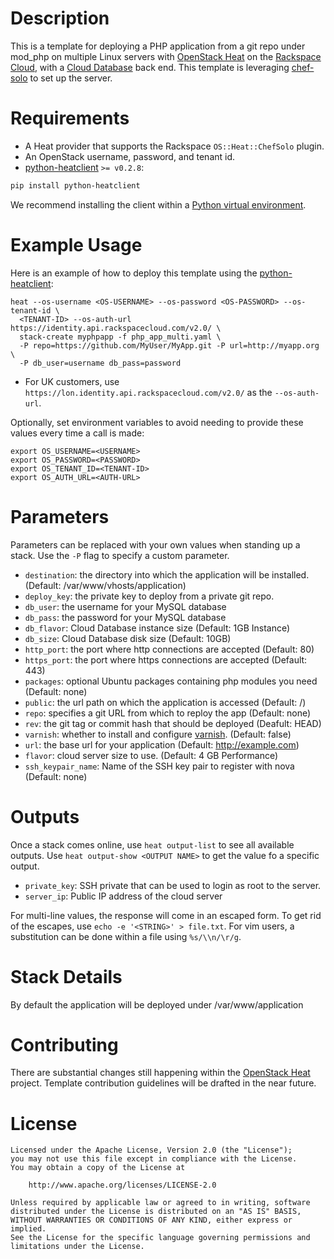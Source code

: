 Description
===========

This is a template for deploying a PHP application from a git repo under mod_php
on multiple Linux servers with [OpenStack
Heat](https://wiki.openstack.org/wiki/Heat) on the [Rackspace
Cloud](http://www.rackspace.com/cloud/), with a [Cloud 
Database](http://www.rackspace.com/cloud/databases/) back end. This template is leveraging
[chef-solo](http://docs.opscode.com/chef_solo.html) to set up the server.

Requirements
============
* A Heat provider that supports the Rackspace `OS::Heat::ChefSolo` plugin.
* An OpenStack username, password, and tenant id.
* [python-heatclient](https://github.com/openstack/python-heatclient)
`>= v0.2.8`:

```bash
pip install python-heatclient
```

We recommend installing the client within a [Python virtual
environment](http://www.virtualenv.org/).

Example Usage
=============
Here is an example of how to deploy this template using the
[python-heatclient](https://github.com/openstack/python-heatclient):

```
heat --os-username <OS-USERNAME> --os-password <OS-PASSWORD> --os-tenant-id \
  <TENANT-ID> --os-auth-url https://identity.api.rackspacecloud.com/v2.0/ \
  stack-create myphpapp -f php_app_multi.yaml \
  -P repo=https://github.com/MyUser/MyApp.git -P url=http://myapp.org \
  -P db_user=username db_pass=password
```

* For UK customers, use `https://lon.identity.api.rackspacecloud.com/v2.0/` as
the `--os-auth-url`.

Optionally, set environment variables to avoid needing to provide these
values every time a call is made:

```
export OS_USERNAME=<USERNAME>
export OS_PASSWORD=<PASSWORD>
export OS_TENANT_ID=<TENANT-ID>
export OS_AUTH_URL=<AUTH-URL>
```

Parameters
==========
Parameters can be replaced with your own values when standing up a stack. Use
the `-P` flag to specify a custom parameter.

* `destination`: the directory into which the application will be installed. (Default: /var/www/vhosts/application)
* `deploy_key`: the private key to deploy from a private git repo.
* `db_user`: the username for your MySQL database
* `db_pass`: the password for your MySQL database
* `db_flavor`: Cloud Database instance size (Default: 1GB Instance)
* `db_size`: Cloud Database disk size (Default: 10GB)
* `http_port`: the port where http connections are accepted (Default: 80)
* `https_port`: the port where https connections are accepted (Default: 443)
* `packages`: optional Ubuntu packages containing php modules you need (Default: none)
* `public`: the url path on which the application is accessed (Default: /)
* `repo`: specifies a git URL from which to reploy the app (Default: none)
* `rev`: the git tag or commit hash that should be deployed (Deafult: HEAD)
* `varnish`: whether to install and configure [varnish](https://www.varnish-cache.org/). (Default: false)
* `url`: the base url for your application (Default: http://example.com)
* `flavor`: cloud server size to use. (Default: 4 GB Performance)
* `ssh_keypair_name`: Name of the SSH key pair to register with nova (Default:
  none)

Outputs
=======
Once a stack comes online, use `heat output-list` to see all available outputs.
Use `heat output-show <OUTPUT NAME>` to get the value fo a specific output.

* `private_key`: SSH private that can be used to login as root to the server.
* `server_ip`: Public IP address of the cloud server

For multi-line values, the response will come in an escaped form. To get rid of
the escapes, use `echo -e '<STRING>' > file.txt`. For vim users, a substitution
can be done within a file using `%s/\\n/\r/g`.

Stack Details
=============
By default the application will be deployed under /var/www/application

Contributing
============
There are substantial changes still happening within the [OpenStack
Heat](https://wiki.openstack.org/wiki/Heat) project. Template contribution
guidelines will be drafted in the near future.

License
=======
```
Licensed under the Apache License, Version 2.0 (the "License");
you may not use this file except in compliance with the License.
You may obtain a copy of the License at

    http://www.apache.org/licenses/LICENSE-2.0

Unless required by applicable law or agreed to in writing, software
distributed under the License is distributed on an "AS IS" BASIS,
WITHOUT WARRANTIES OR CONDITIONS OF ANY KIND, either express or implied.
See the License for the specific language governing permissions and
limitations under the License.
```
